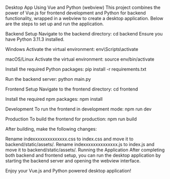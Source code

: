 Desktop App Using Vue and Python (webview)
This project combines the power of Vue.js for frontend development and Python for backend functionality, wrapped in a webview to create a desktop application. Below are the steps to set up and run the application.

Backend Setup
Navigate to the backend directory:
cd backend
Ensure you have Python 3.11.3 installed.

Windows
Activate the virtual environment:
env\Scripts\activate

macOS/Linux
Activate the virtual environment:
source env/bin/activate

Install the required Python packages:
pip install -r requirements.txt

Run the backend server:
python main.py

Frontend Setup
Navigate to the frontend directory:
cd frontend

Install the required npm packages:
npm install

Development
To run the frontend in development mode:
npm run dev

Production
To build the frontend for production:
npm run build

After building, make the following changes:

Rename indexxxxxxxxxxxxxx.css to index.css and move it to backend/static/assets/.
Rename indexxxxxxxxxxxxxx.js to index.js and move it to backend/static/assets/.
Running the Application
After completing both backend and frontend setup, you can run the desktop application by starting the backend server and opening the webview interface.

Enjoy your Vue.js and Python powered desktop application!